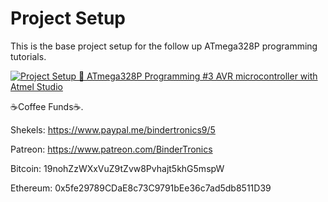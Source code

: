 # **Project Setup**

This is the base project setup for the follow up ATmega328P programming tutorials.

[![Project Setup 🔴 ATmega328P Programming #3 AVR microcontroller with Atmel Studio](https://img.youtube.com/vi/ztfq7O9mt5U/0.jpg)](https://www.youtube.com/watch?v=ztfq7O9mt5U "Project Setup 🔴 ATmega328P Programming #3 AVR microcontroller with Atmel Studio")

☕Coffee Funds☕.

Shekels: 
https://www.paypal.me/bindertronics9/5

Patreon:
https://www.patreon.com/BinderTronics

Bitcoin: 
19nohZzWXxVuZ9tZvw8Pvhajt5khG5mspW

Ethereum: 
0x5fe29789CDaE8c73C9791bEe36c7ad5db8511D39
